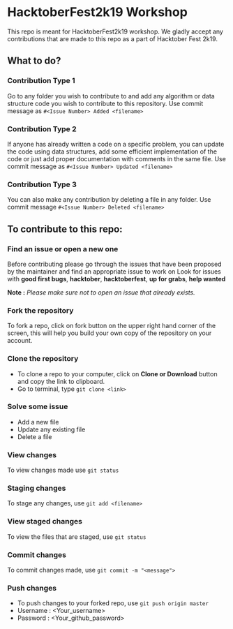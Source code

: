 # HacktoberFest2k19 Workshop 
This repo is meant for HacktoberFest2k19 workshop.
We gladly accept any contributions that are made to this repo as a part of Hacktober Fest 2k19.

## What to do? 

### Contribution Type 1 

Go to any folder you wish to contribute to and add any algorithm or data structure code you wish to contribute to this repository. Use commit message as `#<Issue Number> Added <filename>`

### Contribution Type 2 

If anyone has already written a code on a specific problem, you can update the code using data structures, add some efficient implementation of the code or just add proper documentation with comments in the same file. Use commit message as `#<Issue Number> Updated <filename>`

### Contribution Type 3 

You can also make any contribution by deleting a file in any folder. Use commit message `#<Issue Number> Deleted <filename>`


## To contribute to this repo: 

### Find an issue or open a new one 
Before contributing please go through the issues that have been proposed by the maintainer and find an appropriate issue to work on 
Look for issues with **good first bugs**, **hacktober**, **hacktoberfest**, **up for grabs**, **help wanted**

**Note :** *Please make sure not to open an issue that already exists.*

### Fork the repository
To fork a repo, click on fork button on the upper right hand corner of the screen, this will help you build your own copy of the repository on your account. 

### Clone the repository 
- To clone a repo to your computer, click on **Clone or Download** button and copy the link to clipboard.
- Go to terminal, type `git clone <link>` 

### Solve some issue 
- Add a new file
- Update any existing file 
- Delete a file 

### View changes 
To view changes made use `git status` 

### Staging changes 
To stage any changes, use `git add <filename>` 

### View staged changes 
To view the files that are staged, use `git status` 

### Commit changes 
To commit changes made, use `git commit -m "<message">`

### Push changes 
- To push changes to your forked repo, use `git push origin master` 
- Username : <Your_username>
- Password : <Your_github_password>
